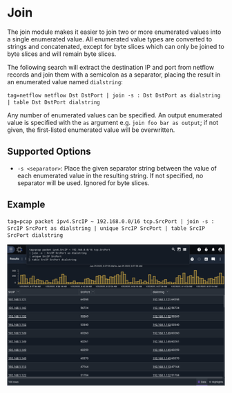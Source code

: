 # Join

The join module makes it easier to join two or more enumerated values into a single enumerated value. All enumerated value types are converted to strings and concatenated, except for byte slices which can only be joined to byte slices and will remain byte slices.

The following search will extract the destination IP and port from netflow records and join them with a semicolon as a separator, placing the result in an enumerated value named `dialstring`:

```
tag=netflow netflow Dst DstPort | join -s : Dst DstPort as dialstring | table Dst DstPort dialstring
```

Any number of enumerated values can be specified. An output enumerated value is specified with the `as` argument e.g. `join foo bar as output`; if not given, the first-listed enumerated value will be overwritten.

## Supported Options

* `-s <separator>`: Place the given separator string between the value of each enumerated value in the resulting string. If not specified, no separator will be used. Ignored for byte slices.

## Example

```
tag=pcap packet ipv4.SrcIP ~ 192.168.0.0/16 tcp.SrcPort | join -s : SrcIP SrcPort as dialstring | unique SrcIP SrcPort | table SrcIP SrcPort dialstring
```
![](join.png)
